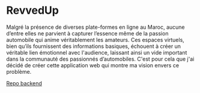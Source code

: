 # RevvedUp
Malgré la présence de diverses plate-formes en ligne au Maroc, aucune d’entre elles ne parvient à capturer l’essence même de la passion automobile qui anime véritablement les amateurs. Ces espaces virtuels, bien qu’ils fournissent des informations basiques, échouent à créer un véritable lien émotionnel avec l'audience, laissant ainsi un vide important dans la communauté des passionnés d’automobiles. C'est pour cela que j'ai décidé de créer cette application web qui montre ma vision envers ce problème.

[Repo backend](https://github.com/ess-youssef/revvedup-frontend)
